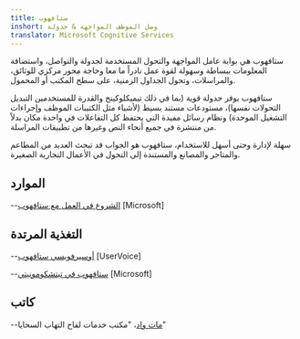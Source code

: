 ```yaml
---
title: ستافهوب
inshort: وصل الموظف المواجهة & جدولة
translator: Microsoft Cognitive Services
---
```


ستافهوب هي بوابة عامل المواجهة والتحول المستخدمة لجدولة والتواصل، واستضافة المعلومات ببساطة وسهولة لقوة عمل نادراً ما معا وحاجة محور مركزي للوثائق، والمراسلات، وتحول الجداول الزمنية، على سطح المكتب أو المحمول.

ستافهوب يوفر جدولة قوية (بما في ذلك تيميكلوكينج والقدرة للمستخدمين التبديل التحولات نفسها)، مستودعات مستند بسيط (لأشياء مثل الكتيبات الموظف وإجراءات التشغيل الموحدة) ونظام رسائل مفيدة التي يحتفظ كل التفاعلات في واحدة مكان بدلاً من منتشرة في جميع أنحاء النص وغيرها من تطبيقات المراسلة. 

سهلة لإدارة وحتى أسهل للاستخدام، ستافهوب هو الجواب قد تبحث العديد من المطاعم والمتاجر والمصانع والمستندة إلى التحول في الأعمال التجارية الصغيرة.

الموارد
---------

--[الشروع في العمل مع ستافهوب](https://support.office.com/en-us/article/getting-started-with-microsoft-staffhub-92e9480f-0a37-47d2-ac96-2d11ee5f0656)
    \[Microsoft\]


التغذية المرتدة
---------

--[أوسيرفويسي ستافهوب](https://staffhub.uservoice.com/forums/323718-general)
    \[UserVoice\]

--[ستافهوب في تيتشكومونيتي](https://techcommunity.microsoft.com/t5/Microsoft-StaffHub/ct-p/StaffHub)
    \[Microsoft\]

كاتب
---------

--[مات واد](https://www.linkedin.com/in/thatmattwade/)، "مكتب خدمات لقاح التهاب السحايا"

